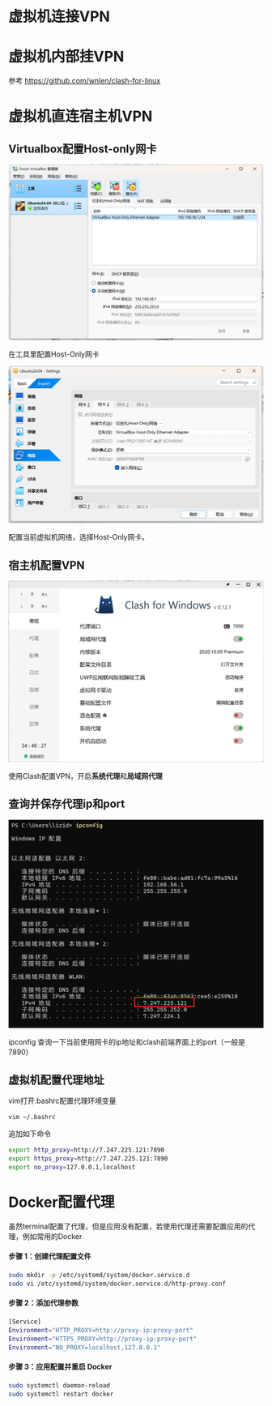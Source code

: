 # 虚拟机连接VPN

# 虚拟机内部挂VPN

参考 https://github.com/wnlen/clash-for-linux

# 虚拟机直连宿主机VPN

## Virtualbox配置Host-only网卡

![VBOX网卡.png](https://github.com/luke-zidong/knowledge-base/blob/main/%E8%AE%A1%E7%AE%97%E6%9C%BA%E7%9F%A5%E8%AF%86/%E6%97%A5%E5%B8%B8%E6%8A%80%E5%B7%A7/images/VBOX%E7%BD%91%E5%8D%A1.png?raw=true)

在工具里配置Host-Only网卡

![VBOX虚拟机配置.png](https://github.com/luke-zidong/knowledge-base/blob/main/%E8%AE%A1%E7%AE%97%E6%9C%BA%E7%9F%A5%E8%AF%86/%E6%97%A5%E5%B8%B8%E6%8A%80%E5%B7%A7/images/VBOX%E8%99%9A%E6%8B%9F%E6%9C%BA%E9%85%8D%E7%BD%AE.png?raw=true)

配置当前虚拟机网络，选择Host-Only网卡。

## 宿主机配置VPN

![clash配置.png](https://github.com/luke-zidong/knowledge-base/blob/main/%E8%AE%A1%E7%AE%97%E6%9C%BA%E7%9F%A5%E8%AF%86/%E6%97%A5%E5%B8%B8%E6%8A%80%E5%B7%A7/images/clash%E9%85%8D%E7%BD%AE.png?raw=true)

使用Clash配置VPN，开启**系统代理**和**局域网代理**

## 查询并保存代理ip和port

![ifconfig.png](https://github.com/luke-zidong/knowledge-base/blob/main/%E8%AE%A1%E7%AE%97%E6%9C%BA%E7%9F%A5%E8%AF%86/%E6%97%A5%E5%B8%B8%E6%8A%80%E5%B7%A7/images/ifconfig.png?raw=true)

ipconfig 查询一下当前使用网卡的ip地址和clash前端界面上的port（一般是7890）

## 虚拟机配置代理地址

vim打开.bashrc配置代理环境变量

```bash
vim ~/.bashrc
```

追加如下命令

```bash
export http_proxy=http://7.247.225.121:7890
export https_proxy=http://7.247.225.121:7890
export no_proxy=127.0.0.1,localhost
```

# Docker配置代理

虽然terminal配置了代理，但是应用没有配置，若使用代理还需要配置应用的代理，例如常用的Docker

#### **步骤 1：创建代理配置文件**

```bash
sudo mkdir -p /etc/systemd/system/docker.service.d
sudo vi /etc/systemd/system/docker.service.d/http-proxy.conf
```

#### **步骤 2：添加代理参数**

```bash
[Service]
Environment="HTTP_PROXY=http://proxy-ip:proxy-port"
Environment="HTTPS_PROXY=http://proxy-ip:proxy-port"
Environment="NO_PROXY=localhost,127.0.0.1"
```

#### **步骤 3：应用配置并重启 Docker**

```bash
sudo systemctl daemon-reload
sudo systemctl restart docker
```
